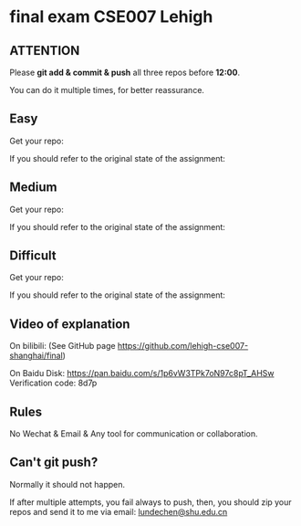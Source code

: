 # final exam CSE007 Lehigh

## ATTENTION
Please **git add & commit & push** all three repos before **12:00**.

You can do it multiple times, for better reassurance.

## Easy
Get your repo:

If you should refer to the original state of the assignment:


## Medium
Get your repo:

If you should refer to the original state of the assignment:

## Difficult
Get your repo:

If you should refer to the original state of the assignment:

## Video of explanation
On bilibili: (See GitHub page https://github.com/lehigh-cse007-shanghai/final)

On Baidu Disk: https://pan.baidu.com/s/1p6vW3TPk7oN97c8pT_AHSw 
Verification code: 8d7p 

## Rules
No Wechat & Email & Any tool for communication or collaboration.

## Can't git push?
Normally it should not happen. 

If after multiple attempts, you fail always to push, then, you should
zip your repos and send it to me via email:
lundechen@shu.edu.cn
